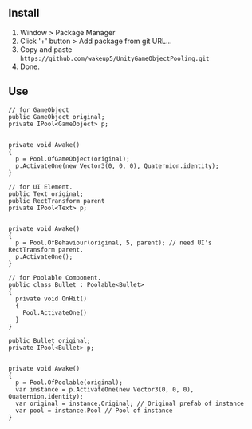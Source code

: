 ## Install
1. Window > Package Manager
2. Click '+' button > Add package from git URL...
3. Copy and paste `https://github.com/wakeup5/UnityGameObjectPooling.git`
4. Done.

## Use
```
// for GameObject
public GameObject original;
private IPool<GameObject> p;


private void Awake()
{
  p = Pool.OfGameObject(original);
  p.ActivateOne(new Vector3(0, 0, 0), Quaternion.identity);
}
```
```
// for UI Element.
public Text original;
public RectTransform parent
private IPool<Text> p;


private void Awake()
{
  p = Pool.OfBehaviour(original, 5, parent); // need UI's RectTransform parent.
  p.ActivateOne();
}
```
```
// for Poolable Component.
public class Bullet : Poolable<Bullet>
{
  private void OnHit()
  {
    Pool.ActivateOne()
  }
}

public Bullet original;
private IPool<Bullet> p;


private void Awake()
{
  p = Pool.OfPoolable(original);
  var instance = p.ActivateOne(new Vector3(0, 0, 0), Quaternion.identity);
  var original = instance.Original; // Original prefab of instance
  var pool = instance.Pool // Pool of instance
}
```
